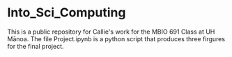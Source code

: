 # Into_Sci_Computing
This is a public repository for Callie's work for the MBIO 691 Class at UH Mānoa. The file Project.ipynb is a python script that produces three firgures for the final project.
